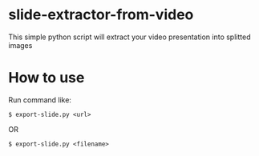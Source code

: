 # slide-extractor-from-video
This simple python script will extract your video presentation into splitted images 

# How to use

Run command like:
```
$ export-slide.py <url>
  ```
OR
```
$ export-slide.py <filename>
  ```
